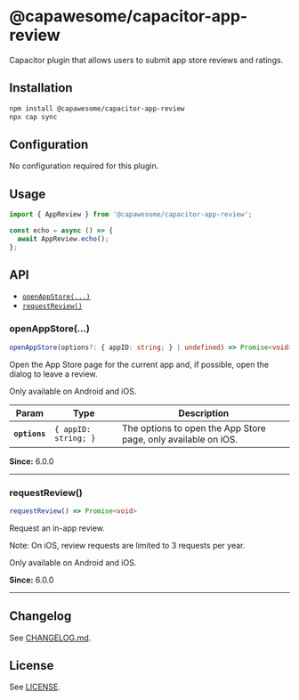 # @capawesome/capacitor-app-review

Capacitor plugin that allows users to submit app store reviews and ratings.

## Installation

```bash
npm install @capawesome/capacitor-app-review
npx cap sync
```

## Configuration

No configuration required for this plugin.

## Usage

```typescript
import { AppReview } from '@capawesome/capacitor-app-review';

const echo = async () => {
  await AppReview.echo();
};
```

## API

<docgen-index>

* [`openAppStore(...)`](#openappstore)
* [`requestReview()`](#requestreview)

</docgen-index>

<docgen-api>
<!--Update the source file JSDoc comments and rerun docgen to update the docs below-->

### openAppStore(...)

```typescript
openAppStore(options?: { appID: string; } | undefined) => Promise<void>
```

Open the App Store page for the current app and, if possible, open the dialog to leave a review.

Only available on Android and iOS.

| Param         | Type                            | Description                                                    |
| ------------- | ------------------------------- | -------------------------------------------------------------- |
| **`options`** | <code>{ appID: string; }</code> | The options to open the App Store page, only available on iOS. |

**Since:** 6.0.0

--------------------


### requestReview()

```typescript
requestReview() => Promise<void>
```

Request an in-app review.

Note: On iOS, review requests are limited to 3 requests per year.

Only available on Android and iOS.

**Since:** 6.0.0

--------------------

</docgen-api>

## Changelog

See [CHANGELOG.md](https://github.com/capawesome-team/capacitor-plugins/blob/main/packages/app-review/CHANGELOG.md).

## License

See [LICENSE](https://github.com/capawesome-team/capacitor-plugins/blob/main/packages/app-review/LICENSE).
